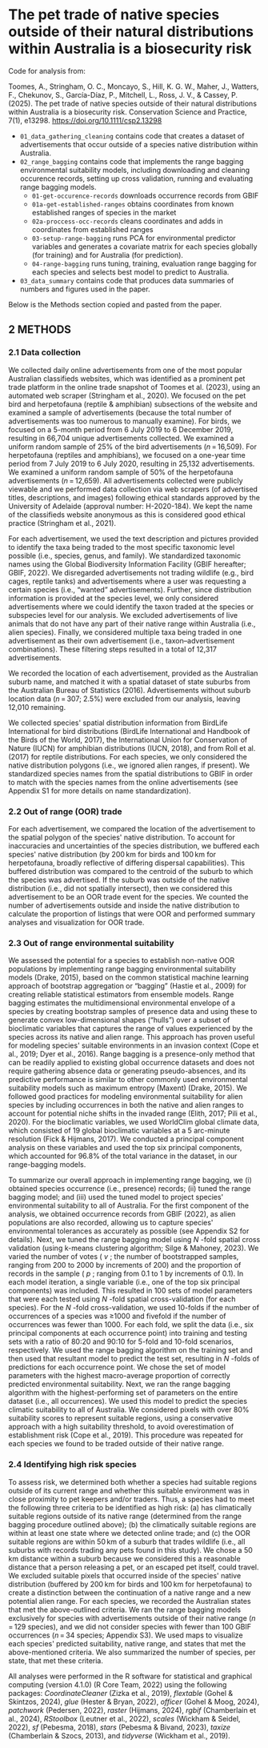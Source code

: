 # The pet trade of native species outside of their natural distributions within Australia is a biosecurity risk

Code for analysis from: 

Toomes, A., Stringham, O. C., Moncayo, S., Hill, K. G. W., Maher, J., Watters, F., Chekunov, S., García-Díaz, P., Mitchell, L., Ross, J. V., & Cassey, P. (2025). The pet trade of native species outside of their natural distributions within Australia is a biosecurity risk. Conservation Science and Practice, 7(1), e13298. https://doi.org/10.1111/csp2.13298

-   `01_data_gathering_cleaning` contains code that creates a dataset of advertisements that occur outside of a species native distribution within Australia. 
-   `02_range_bagging` contains code that implements the range bagging environmental suitability models, including downloading and cleaning occurence records, setting up cross validation, running and evaluating range bagging models. 
    -   `01-get-occurence-records` downloads occurrence records from GBIF
    -   `01a-get-established-ranges` obtains coordinates from known established ranges of species in the market
    -   `02a-proccess-occ-records` cleans coordinates and adds in coordinates from established ranges
    -   `03-setup-range-bagging` runs PCA for environmental predictor variables and generates a covariate matrix for each species globally (for training) and for Australia (for prediction).
    -   `04-range-bagging` runs tuning, training, evaluation range bagging for each species and selects best model to predict to Australia.
-   `03_data_summary` contains code that produces data summaries of numbers and figures used in the paper.

Below is the Methods section copied and pasted from the paper.

## 2 METHODS

### 2.1 Data collection

We collected daily online advertisements from one of the most popular Australian classifieds websites, which was identified as a prominent pet trade platform in the online trade snapshot of Toomes et al. (2023), using an automated web scraper (Stringham et al., 2020). We focused on the pet bird and herpetofauna (reptile & amphibian) subsections of the website and examined a sample of advertisements (because the total number of advertisements was too numerous to manually examine). For birds, we focused on a 5-month period from 6 July 2019 to 6 December 2019, resulting in 66,704 unique advertisements collected. We examined a uniform random sample of 25% of the bird advertisements (*n* = 16,509). For herpetofauna (reptiles and amphibians), we focused on a one-year time period from 7 July 2019 to 6 July 2020, resulting in 25,132 advertisements. We examined a uniform random sample of 50% of the herpetofauna advertisements (*n* = 12,659). All advertisements collected were publicly viewable and we performed data collection via web scrapers (of advertised titles, descriptions, and images) following ethical standards approved by the University of Adelaide (approval number: H-2020-184). We kept the name of the classifieds website anonymous as this is considered good ethical practice (Stringham et al., 2021).

For each advertisement, we used the text description and pictures provided to identify the taxa being traded to the most specific taxonomic level possible (i.e., species, genus, and family). We standardized taxonomic names using the Global Biodiversity Information Facility (GBIF hereafter; GBIF, 2022). We disregarded advertisements not trading wildlife (e.g., bird cages, reptile tanks) and advertisements where a user was requesting a certain species (i.e., “wanted” advertisements). Further, since distribution information is provided at the species level, we only considered advertisements where we could identify the taxon traded at the species or subspecies level for our analysis. We excluded advertisements of live animals that do not have any part of their native range within Australia (i.e., alien species). Finally, we considered multiple taxa being traded in one advertisement as their own advertisement (i.e., taxon–advertisement combinations). These filtering steps resulted in a total of 12,317 advertisements.

We recorded the location of each advertisement, provided as the Australian suburb name, and matched it with a spatial dataset of state suburbs from the Australian Bureau of Statistics (2016). Advertisements without suburb location data (*n* = 307; 2.5%) were excluded from our analysis, leaving 12,010 remaining.

We collected species' spatial distribution information from BirdLife International for bird distributions (BirdLife International and Handbook of the Birds of the World, 2017), the International Union for Conservation of Nature (IUCN) for amphibian distributions (IUCN, 2018), and from Roll et al. (2017) for reptile distributions. For each species, we only considered the native distribution polygons (i.e., we ignored alien ranges, if present). We standardized species names from the spatial distributions to GBIF in order to match with the species names from the online advertisements (see Appendix S1 for more details on name standardization).

### 2.2 Out of range (OOR) trade

For each advertisement, we compared the location of the advertisement to the spatial polygon of the species' native distribution. To account for inaccuracies and uncertainties of the species distribution, we buffered each species' native distribution (by 200 km for birds and 100 km for herpetofauna, broadly reflective of differing dispersal capabilities). This buffered distribution was compared to the centroid of the suburb to which the species was advertised. If the suburb was outside of the native distribution (i.e., did not spatially intersect), then we considered this advertisement to be an OOR trade event for the species. We counted the number of advertisements outside and inside the native distribution to calculate the proportion of listings that were OOR and performed summary analyses and visualization for OOR trade.

### 2.3 Out of range environmental suitability

We assessed the potential for a species to establish non-native OOR populations by implementing range bagging environmental suitability models (Drake, 2015), based on the common statistical machine learning approach of bootstrap aggregation or “bagging” (Hastie et al., 2009) for creating reliable statistical estimators from ensemble models. Range bagging estimates the multidimensional environmental envelope of a species by creating bootstrap samples of presence data and using these to generate convex low-dimensional shapes (“hulls”) over a subset of bioclimatic variables that captures the range of values experienced by the species across its native and alien range. This approach has proven useful for modeling species' suitable environments in an invasion context (Cope et al., 2019; Dyer et al., 2016). Range bagging is a presence-only method that can be readily applied to existing global occurrence datasets and does not require gathering absence data or generating pseudo-absences, and its predictive performance is similar to other commonly used environmental suitability models such as maximum entropy (Maxent) (Drake, 2015). We followed good practices for modeling environmental suitability for alien species by including occurrences in both the native and alien ranges to account for potential niche shifts in the invaded range (Elith, 2017; Pili et al., 2020). For the bioclimatic variables, we used WorldClim global climate data, which consisted of 19 global bioclimatic variables at a 5 arc-minute resolution (Fick & Hijmans, 2017). We conducted a principal component analysis on these variables and used the top six principal components, which accounted for 96.8% of the total variance in the dataset, in our range-bagging models.

To summarize our overall approach in implementing range bagging, we (i) obtained species occurrence (i.e., presence) records; (ii) tuned the range bagging model; and (iii) used the tuned model to project species' environmental suitability to all of Australia. For the first component of the analysis, we obtained occurrence records from GBIF (2022), as alien populations are also recorded, allowing us to capture species' environmental tolerances as accurately as possible (see Appendix S2 for details). Next, we tuned the range bagging model using  *N* -fold spatial cross validation (using k-means clustering algorithm; Silge & Mahoney, 2023). We varied the number of votes ( *v* ; the number of bootstrapped samples, ranging from 200 to 2000 by increments of 200) and the proportion of records in the sample ( *p* ; ranging from 0.1 to 1 by increments of 0.1). In each model iteration, a single variable (i.e., one of the top six principal components) was included. This resulted in 100 sets of model parameters that were each tested using  *N* -fold spatial cross-validation (for each species). For the  *N* -fold cross-validation, we used 10-folds if the number of occurrences of a species was ≥1000 and fivefold if the number of occurrences was fewer than 1000. For each fold, we split the data (i.e., six principal components at each occurrence point) into training and testing sets with a ratio of 80:20 and 90:10 for 5-fold and 10-fold scenarios, respectively. We used the range bagging algorithm on the training set and then used that resultant model to predict the test set, resulting in  *N* -folds of predictions for each occurrence point. We chose the set of model parameters with the highest macro-average proportion of correctly predicted environmental suitability. Next, we ran the range bagging algorithm with the highest-performing set of parameters on the entire dataset (i.e., all occurrences). We used this model to predict the species climatic suitability to all of Australia. We considered pixels with over 80% suitability scores to represent suitable regions, using a conservative approach with a high suitability threshold, to avoid overestimation of establishment risk (Cope et al., 2019). This procedure was repeated for each species we found to be traded outside of their native range.

### 2.4 Identifying high risk species

To assess risk, we determined both whether a species had suitable regions outside of its current range and whether this suitable environment was in close proximity to pet keepers and/or traders. Thus, a species had to meet the following three criteria to be identified as high risk: (a) has climatically suitable regions outside of its native range (determined from the range bagging procedure outlined above); (b) the climatically suitable regions are within at least one state where we detected online trade; and (c) the OOR suitable regions are within 50 km of a suburb that trades wildlife (i.e., all suburbs with records trading any pets found in this study). We chose a 50 km distance within a suburb because we considered this a reasonable distance that a person releasing a pet, or an escaped pet itself, could travel. We excluded suitable pixels that occurred inside of the species' native distribution (buffered by 200 km for birds and 100 km for herpetofauna) to create a distinction between the continuation of a native range and a new potential alien range. For each species, we recorded the Australian states that met the above-outlined criteria. We ran the range bagging models exclusively for species with advertisements outside of their native range (*n* = 129 species), and we did not consider species with fewer than 100 GBIF occurrences (*n* = 34 species; Appendix S3). We used maps to visualize each species' predicted suitability, native range, and states that met the above-mentioned criteria. We also summarized the number of species, per state, that met these criteria.

All analyses were performed in the R software for statistical and graphical computing (version 4.1.0) (R Core Team, 2022) using the following packages: *CoordinateCleaner* (Zizka et al., 2019), *flextable* (Gohel & Skintzos, 2024), *glue* (Hester & Bryan, 2022), *officer* (Gohel & Moog, 2024), *patchwork* (Pedersen, 2022), *raster* (Hijmans, 2024), *rgbif* (Chamberlain et al., 2024), *RStoolbox* (Leutner et al., 2022), *scales* (Wickham & Seidel, 2022), *sf* (Pebesma, 2018), *stars* (Pebesma & Bivand, 2023), *taxize* (Chamberlain & Szocs, 2013), and *tidyverse* (Wickham et al., 2019).
